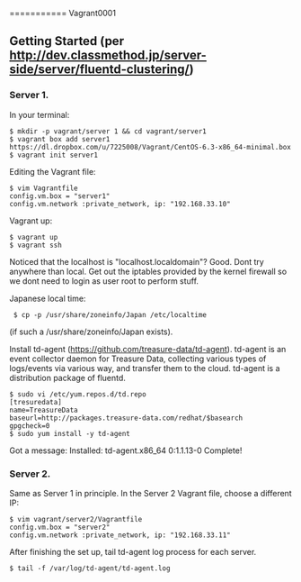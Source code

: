 ===========
Vagrant0001


Getting Started (per http://dev.classmethod.jp/server-side/server/fluentd-clustering/)
--------------------------------------------------------------------------------------
### Server 1.

In your terminal:

    $ mkdir -p vagrant/server 1 && cd vagrant/server1
    $ vagrant box add server1 https://dl.dropbox.com/u/7225008/Vagrant/CentOS-6.3-x86_64-minimal.box
    $ vagrant init server1
    
Editing the Vagrant file:

    $ vim Vagrantfile
    config.vm.box = "server1"
    config.vm.network :private_network, ip: "192.168.33.10"
    
Vagrant up:

    $ vagrant up
    $ vagrant ssh

Noticed that the localhost is "localhost.localdomain"? Good.
Dont try anywhere than local. Get out the iptables provided by the kernel firewall so we
dont need to login as user root to perform stuff.

Japanese local time:

     $ cp -p /usr/share/zoneinfo/Japan /etc/localtime 

(if such a /usr/share/zoneinfo/Japan exists).

Install td-agent (https://github.com/treasure-data/td-agent). 
td-agent is an event collector daemon for Treasure Data, collecting various types of logs/events 
via various way, and transfer them to the cloud. td-agent is a distribution package of fluentd.

    $ sudo vi /etc/yum.repos.d/td.repo 
    [tresuredata]
    name=TreasureData
    baseurl=http://packages.treasure-data.com/redhat/$basearch
    gpgcheck=0
    $ sudo yum install -y td-agent

Got a message: Installed: td-agent.x86_64 0:1.1.13-0 
Complete!

### Server 2.

Same as Server 1 in principle. In the Server 2 Vagrant file, choose a different IP:

    $ vim vagrant/server2/Vagrantfile
    config.vm.box = "server2"
    config.vm.network :private_network, ip: "192.168.33.11"

After finishing the set up, tail td-agent log process for each server.

    $ tail -f /var/log/td-agent/td-agent.log
